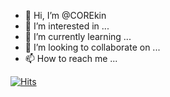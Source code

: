 - 👋 Hi, I’m @COREkin
- 👀 I’m interested in ...
- 🌱 I’m currently learning ...
- 💞️ I’m looking to collaborate on ...
- 📫 How to reach me ...

<!---
COREkin/COREkin is a ✨ special ✨ repository because its `README.md` (this file) appears on your GitHub profile.
You can click the Preview link to take a look at your changes.
--->
[![Hits](https://hits.seeyoufarm.com/api/count/incr/badge.svg?url=https%3A%2F%2Fkin-archive.tistory.com&count_bg=%233D91C8&title_bg=%23555555&icon=pocket.svg&icon_color=%23E7E7E7&title=From+July.03.2022&edge_flat=false)](https://hits.seeyoufarm.com)
